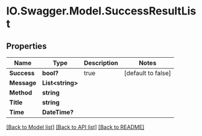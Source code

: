 # IO.Swagger.Model.SuccessResultList
## Properties

Name | Type | Description | Notes
------------ | ------------- | ------------- | -------------
**Success** | **bool?** | true | [default to false]
**Message** | **List&lt;string&gt;** |  | 
**Method** | **string** |  | 
**Title** | **string** |  | 
**Time** | **DateTime?** |  | 

[[Back to Model list]](../README.md#documentation-for-models) [[Back to API list]](../README.md#documentation-for-api-endpoints) [[Back to README]](../README.md)

